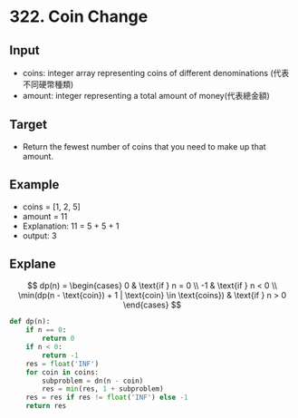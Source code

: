 # 322. Coin Change
## Input
* coins: integer array representing coins of different denominations (代表不同硬幣種類)
* amount: integer representing a total amount of money(代表總金額)

## Target
* Return the fewest number of coins that you need to make up that amount.


## Example
* coins = [1, 2, 5]
* amount = 11
* Explanation: 11 = 5 + 5 + 1
* output: 3

## Explane
$$
dp(n) = \begin{cases} 
0 & \text{if } n = 0 \\
-1 & \text{if } n < 0 \\
\min(dp(n - \text{coin}) + 1 | \text{coin} \in \text{coins}) & \text{if } n > 0 
\end{cases}
$$
```python
def dp(n):
    if n == 0:
        return 0
    if n < 0:
        return -1
    res = float('INF')
    for coin in coins:
        subproblem = dn(n - coin)
        res = min(res, 1 + subproblem)
    res = res if res != float('INF') else -1
    return res
```
